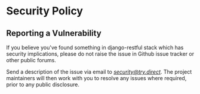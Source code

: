 # Security Policy

## Reporting a Vulnerability 

If you believe you've found something in django-restful stack which has security implications, 
please do not raise the issue in Github issue tracker or other public forums.

Send a description of the issue via email to *security@try.direct*. 
The project maintainers will then work with you to resolve any issues where required, prior to any public disclosure.
